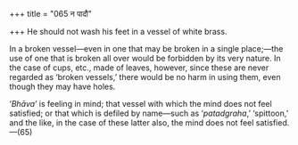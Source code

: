 +++
title = "065 न पादौ"

+++
He should not wash his feet in a vessel of white brass.

In a broken vessel—even in one that may be broken in a single place;—the
use of one that is broken all over would be forbidden by its very
nature. In the case of cups, etc., made of leaves, however, since these
are never regarded as ‘broken vessels,’ there would be no harm in using
them, even though they may have holes.

‘*Bhāva*’ is feeling in mind; that vessel with which the mind does not
feel satisfied; or that which is defiled by name—such as ‘*patadgraha*,’
‘spittoon,’ and the like, in the case of these latter also, the mind
does not feel satisfied.—(65)


